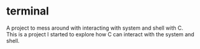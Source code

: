# terminal
A project to mess around with interacting with system and shell with C.</br>
This is a project I started to explore how C can interact with the system and shell.
